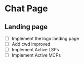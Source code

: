 # Chat Page

## Landing page

- [ ] Implement the logo landing page
- [ ] Add cwd improved
- [ ] Implement Active LSPs
- [ ] Implement Active MCPs
